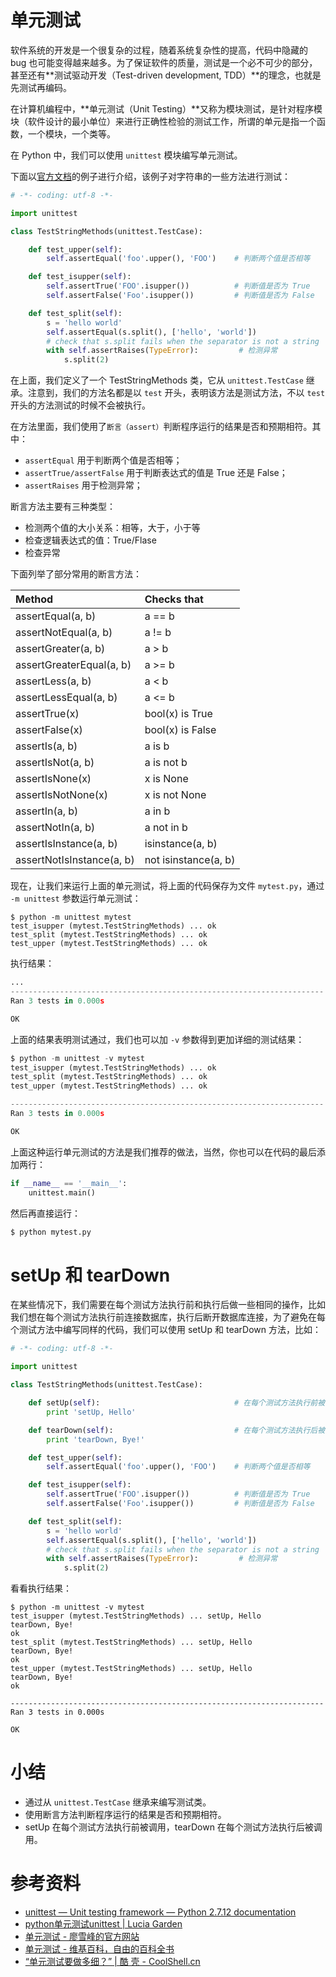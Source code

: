 # 单元测试

软件系统的开发是一个很复杂的过程，随着系统复杂性的提高，代码中隐藏的 bug 也可能变得越来越多。为了保证软件的质量，测试是一个必不可少的部分，甚至还有**测试驱动开发（Test-driven development, TDD）**的理念，也就是先测试再编码。

在计算机编程中，**单元测试（Unit Testing）**又称为模块测试，是针对程序模块（软件设计的最小单位）来进行正确性检验的测试工作，所谓的单元是指一个函数，一个模块，一个类等。

在 Python 中，我们可以使用 `unittest` 模块编写单元测试。

下面以[官方文档](https://docs.python.org/2/library/unittest.html)的例子进行介绍，该例子对字符串的一些方法进行测试：

```python
# -*- coding: utf-8 -*-

import unittest

class TestStringMethods(unittest.TestCase):

    def test_upper(self):
        self.assertEqual('foo'.upper(), 'FOO')    # 判断两个值是否相等

    def test_isupper(self):
        self.assertTrue('FOO'.isupper())          # 判断值是否为 True
        self.assertFalse('Foo'.isupper())         # 判断值是否为 False

    def test_split(self):
        s = 'hello world'
        self.assertEqual(s.split(), ['hello', 'world'])
        # check that s.split fails when the separator is not a string
        with self.assertRaises(TypeError):         # 检测异常
            s.split(2)
```

在上面，我们定义了一个 TestStringMethods 类，它从 `unittest.TestCase` 继承。注意到，我们的方法名都是以 `test` 开头，表明该方法是测试方法，不以 `test` 开头的方法测试的时候不会被执行。

在方法里面，我们使用了`断言（assert）`判断程序运行的结果是否和预期相符。其中：

- `assertEqual` 用于判断两个值是否相等；
- `assertTrue/assertFalse` 用于判断表达式的值是 True 还是 False；
- `assertRaises` 用于检测异常；

断言方法主要有三种类型：

- 检测两个值的大小关系：相等，大于，小于等
- 检查逻辑表达式的值：True/Flase
- 检查异常

下面列举了部分常用的断言方法：

| Method | Checks that |
| :--- | :--- |
|   assertEqual(a, b)          |   a == b   |
|   assertNotEqual(a, b)       |   a != b   |
|   assertGreater(a, b)        |   a > b    |
|   assertGreaterEqual(a, b)   |   a >= b   |
|   assertLess(a, b)           |   a < b    |
|   assertLessEqual(a, b)      |   a <= b   |
|   assertTrue(x)              |   bool(x) is True  |
|   assertFalse(x)             |   bool(x) is False  |   
|   assertIs(a, b)             |   a is b      |
|   assertIsNot(a, b)          |   a is not b  |
|   assertIsNone(x)            |   x is None   |
|   assertIsNotNone(x)         |   x is not None   |
|   assertIn(a, b)             |   a in b   |
|   assertNotIn(a, b)          |   a not in b   |
|   assertIsInstance(a, b)     |   isinstance(a, b)  |
|   assertNotIsInstance(a, b)  |   not isinstance(a, b)  |

现在，让我们来运行上面的单元测试，将上面的代码保存为文件 `mytest.py`，通过 `-m unittest` 参数运行单元测试：

```
$ python -m unittest mytest
test_isupper (mytest.TestStringMethods) ... ok
test_split (mytest.TestStringMethods) ... ok
test_upper (mytest.TestStringMethods) ... ok
```

执行结果：

```python
...
----------------------------------------------------------------------
Ran 3 tests in 0.000s

OK
```

上面的结果表明测试通过，我们也可以加 `-v` 参数得到更加详细的测试结果：

```python
$ python -m unittest -v mytest
test_isupper (mytest.TestStringMethods) ... ok
test_split (mytest.TestStringMethods) ... ok
test_upper (mytest.TestStringMethods) ... ok

----------------------------------------------------------------------
Ran 3 tests in 0.000s

OK
```

上面这种运行单元测试的方法是我们推荐的做法，当然，你也可以在代码的最后添加两行：

```python
if __name__ == '__main__':
    unittest.main()
```

然后再直接运行：

```python
$ python mytest.py
```

# setUp 和 tearDown

在某些情况下，我们需要在每个测试方法执行前和执行后做一些相同的操作，比如我们想在每个测试方法执行前连接数据库，执行后断开数据库连接，为了避免在每个测试方法中编写同样的代码，我们可以使用 setUp 和 tearDown 方法，比如：

```python
# -*- coding: utf-8 -*-

import unittest

class TestStringMethods(unittest.TestCase):

    def setUp(self):                              # 在每个测试方法执行前被调用
        print 'setUp, Hello'

    def tearDown(self):                           # 在每个测试方法执行后被调用
        print 'tearDown, Bye!'

    def test_upper(self):
        self.assertEqual('foo'.upper(), 'FOO')    # 判断两个值是否相等

    def test_isupper(self):
        self.assertTrue('FOO'.isupper())          # 判断值是否为 True
        self.assertFalse('Foo'.isupper())         # 判断值是否为 False

    def test_split(self):
        s = 'hello world'
        self.assertEqual(s.split(), ['hello', 'world'])
        # check that s.split fails when the separator is not a string
        with self.assertRaises(TypeError):         # 检测异常
            s.split(2)
```

看看执行结果：

```
$ python -m unittest -v mytest
test_isupper (mytest.TestStringMethods) ... setUp, Hello
tearDown, Bye!
ok
test_split (mytest.TestStringMethods) ... setUp, Hello
tearDown, Bye!
ok
test_upper (mytest.TestStringMethods) ... setUp, Hello
tearDown, Bye!
ok

----------------------------------------------------------------------
Ran 3 tests in 0.000s

OK
```

# 小结

- 通过从 `unittest.TestCase` 继承来编写测试类。
- 使用断言方法判断程序运行的结果是否和预期相符。
- setUp 在每个测试方法执行前被调用，tearDown 在每个测试方法执行后被调用。

# 参考资料

- [unittest — Unit testing framework — Python 2.7.12 documentation](https://docs.python.org/2/library/unittest.html)
- [python单元测试unittest | Lucia Garden](http://luciastar.com/2016/05/16/python%E5%8D%95%E5%85%83%E6%B5%8B%E8%AF%95unittest/)
- [单元测试 - 廖雪峰的官方网站](http://www.liaoxuefeng.com/wiki/001374738125095c955c1e6d8bb493182103fac9270762a000/00140137128705556022982cfd844b38d050add8565dcb9000)
- [单元测试 - 维基百科，自由的百科全书](https://zh.wikipedia.org/wiki/%E5%8D%95%E5%85%83%E6%B5%8B%E8%AF%95)
- [“单元测试要做多细？” | 酷 壳 - CoolShell.cn](http://coolshell.cn/articles/8209.html)


